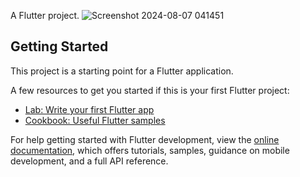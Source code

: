 

A Flutter project.
![Screenshot 2024-08-07 041451](https://github.com/user-attachments/assets/1568ab94-526c-453a-9f89-f5acdca9eee6)

## Getting Started

This project is a starting point for a Flutter application.

A few resources to get you started if this is your first Flutter project:

- [Lab: Write your first Flutter app](https://docs.flutter.dev/get-started/codelab)
- [Cookbook: Useful Flutter samples](https://docs.flutter.dev/cookbook)

For help getting started with Flutter development, view the
[online documentation](https://docs.flutter.dev/), which offers tutorials,
samples, guidance on mobile development, and a full API reference.
